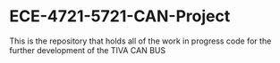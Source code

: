 # ECE-4721-5721-CAN-Project
This is the repository that holds all of the work in progress code for the further development of the TIVA CAN BUS
